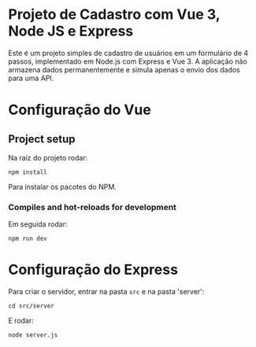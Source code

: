 # Projeto de Cadastro com Vue 3, Node JS e Express

Este é um projeto simples de cadastro de usuários em um formulário de 4 passos, implementado em Node.js com Express e Vue 3. A aplicação não armazena dados permanentemente e simula apenas o envio dos dados para uma API.

# Configuração do Vue
## Project setup
Na raiz do projeto rodar:
```
npm install
```
Para instalar os pacotes do NPM.

### Compiles and hot-reloads for development
Em seguida rodar:
```
npm run dev
```

# Configuração do Express
Para criar o servidor, entrar na pasta `src` e na pasta 'server':
```
cd src/server
```
E rodar:
```
node server.js 
```
